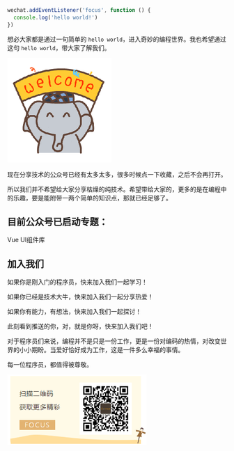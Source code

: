 
``` javascript
wechat.addEventListener('focus', function () {
  console.log('hello world!')
})
```

想必大家都是通过一句简单的 `hello world`，进入奇妙的编程世界。我也希望通过这句 `hello world`，带大家了解我们。

![](./images/welcome.gif)

现在分享技术的公众号已经有太多太多，很多时候点一下收藏，之后不会再打开。

所以我们并不希望给大家分享枯燥的纯技术。希望带给大家的，更多的是在编程中的乐趣，要是能附带一两个简单的知识点，那就已经足够了。


## 目前公众号已启动专题：

Vue UI组件库


## 加入我们

如果你是刚入门的程序员，快来加入我们一起学习！

如果你已经是技术大牛，快来加入我们一起分享热爱！

如果你有能力，有想法，快来加入我们一起探讨！

此刻看到推送的你，对，就是你呀，快来加入我们吧！



对于程序员们来说，编程并不是只是一份工作，更是一份对编码的热情，对改变世界的小小期盼。当爱好恰好成为工作，这是一件多么幸福的事情。

每一位程序员，都值得被尊敬。

![](./images/QR.png)

